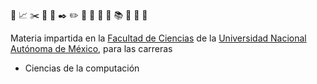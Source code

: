 :page_facing_up: :chart_with_upwards_trend: :scissors:  :pushpin: :paperclip: :black_nib: :pencil2: :straight_ruler: :triangular_ruler: :notebook_with_decorative_cover: :ledger: :books: :bookmark: :microscope: :telescope:

Materia impartida en la [Facultad de Ciencias](http://www.fciencias.unam.mx/)  de la [Universidad Nacional Autónoma de México](https://www.unam.mx/), para las carreras
* Ciencias de la computación